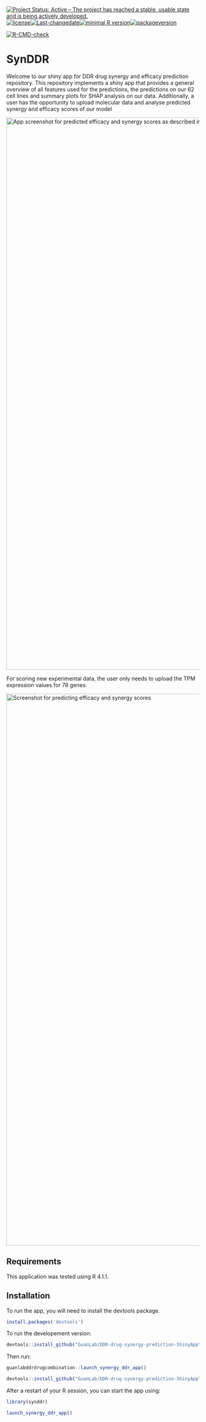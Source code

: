 
[![Project Status: Active – The project has reached a stable, usable
state and is being actively
developed.](https://www.repostatus.org/badges/latest/active.svg)](https://www.repostatus.org/#active)[![license](https://img.shields.io/github/license/mashape/apistatus.svg)](https://choosealicense.com/licenses/mit/)[![Last-changedate](https://img.shields.io/badge/last%20change-2021--09--09-yellowgreen.svg)](/commits/master)[![minimal
R
version](https://img.shields.io/badge/R%3E%3D-3.5.0-6666ff.svg)](https://cran.r-project.org/)[![packageversion](https://img.shields.io/badge/Package%20version-0.0.0.9000-orange.svg?style=flat-square)](commits/master)

[![R-CMD-check](https://github.com/GuanLab/DDR-drug-synergy-prediction-ShinyApp/actions/workflows/R-CMD-check.yaml/badge.svg)](https://github.com/GuanLab/DDR-drug-synergy-prediction-ShinyApp/actions/workflows/R-CMD-check.yaml)

# SynDDR

Welcome to our shiny app for DDR drug synergy and efficacy prediction
repository. This repository implements a shiny app that provides a
general overview of all features used for the predictions, the
predictions on our 62 cell lines and summary plots for SHAP analysis on
our data. Additionally, a user has the opportunity to upload molecular data and analyse
predicted synergy and efficacy scores of our model

<img width="1438" alt="App screenshot for predicted efficacy and synergy scores as described in publication" src="https://user-images.githubusercontent.com/25581180/132656337-80ced6ac-e184-4188-aefb-42006f902119.png">

For scoring new experimental data, the user only needs to upload the TPM expression values for 78 genes:

<img width="1437" alt="Screenshot for predicting efficacy and synergy scores" src="https://user-images.githubusercontent.com/25581180/132656155-5f504c6f-db81-4a64-be9f-897b1573e6bd.png">


## Requirements

This application was tested using R 4.1.1.

## Installation

To run the app, you will need to install the devtools package.

``` r
install.packages('devtools')
```

To run the developement version:

``` r
devtools::install_github("GuanLab/DDR-drug-synergy-prediction-ShinyApp", ref="develop")
```
Then run:
``` r
guanlabddrdrugcombination::launch_synergy_ddr_app()
```



``` r
devtools::install_github("GuanLab/DDR-drug-synergy-prediction-ShinyApp")
```

After a restart of your R session, you can start the app using:

``` r
library(synddr)

launch_synergy_ddr_app()
```
